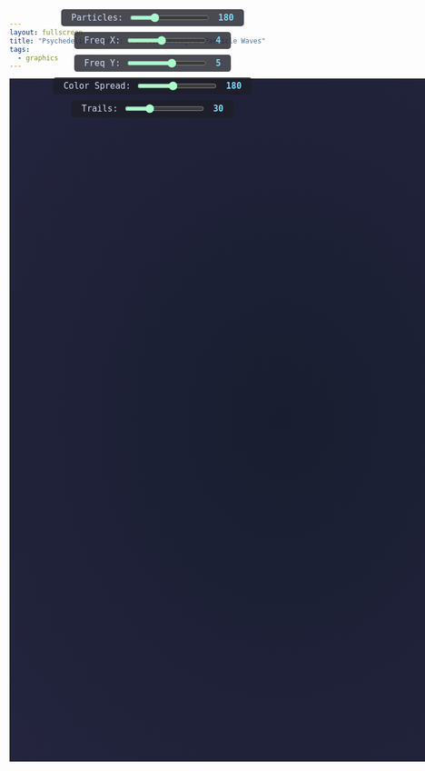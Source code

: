 ```yaml
---
layout: fullscreen
title: "Psychedelic Auroras: Animated Lissajous Particle Waves"
tags:
  - graphics
---
```


<style>
    canvas {
        display: block;
        margin: 0 auto;
        border: 1px solid #111;
        background: radial-gradient(ellipse at center, #181e30 0%, #24243e 100%);
    }

    /* Desktop styles */
    @media screen and (min-width: 768px) {
        canvas {
            width: 100vw;
            height: 100vh;
            max-width: 1200px;
            max-height: 1200px;
        }
    }

    /* Mobile styles */
    @media screen and (max-width: 767px) {
        canvas {
            width: 98vw;
            height: 98vw;
            max-width: 540px;
            max-height: 540px;
        }
    }

    .controls {
        margin-top: 20px;
        display: flex;
        flex-direction: column;
        align-items: center;
        position: absolute;
        left: 0;
        right: 0;
        top: 15px;
        z-index: 20;
        pointer-events: none;
    }
    .control-group {
        margin: 10px 0 0 0;
        display: flex;
        align-items: center;
        font-size: 1.08em;
        background: rgba(30,30,40,0.8);
        border-radius: 5px;
        padding: 5px 18px;
        pointer-events: auto;
    }
    .control-group label {
        margin-right: 10px;
        color: #d0def7;
        font-family: monospace;
    }
    input[type="range"] {
        width: 140px;
        accent-color: #a6ffcb;
    }
    .value-label {
        margin-left: 14px;
        font-weight: bold;
        color: #76e1ff;
        font-family: monospace;
    }
    @media (max-width: 700px) {
        .control-group label {
            font-size: 15px;
        }
        .control-group {
            font-size: 13px;
            padding: 3px 6px;
        }
    }
</style>

<canvas id="canvas"></canvas>

<div class="controls">
    <div class="control-group">
        <label for="particles">Particles:</label>
        <input type="range" id="particles" min="80" max="420" value="180">
        <span id="particles-value" class="value-label">180</span>
    </div>
    <div class="control-group">
        <label for="frequencyX">Freq X:</label>
        <input type="range" id="frequencyX" min="1" max="8" value="4">
        <span id="frequencyX-value" class="value-label">4</span>
    </div>
    <div class="control-group">
        <label for="frequencyY">Freq Y:</label>
        <input type="range" id="frequencyY" min="1" max="8" value="5">
        <span id="frequencyY-value" class="value-label">5</span>
    </div>
    <div class="control-group">
        <label for="colorSpread">Color Spread:</label>
        <input type="range" id="colorSpread" min="40" max="360" value="180">
        <span id="colorSpread-value" class="value-label">180</span>
    </div>
    <div class="control-group">
        <label for="trail">Trails:</label>
        <input type="range" id="trail" min="5" max="90" value="30">
        <span id="trail-value" class="value-label">30</span>
    </div>
</div>

<script>
/**
 * Psychedelic Auroras: Animated Lissajous Particle Waves
 * ~ By Generative Artist AI
 * self-contained, interactive canvas art
 */

const canvas = document.getElementById('canvas');
const ctx = canvas.getContext('2d');
let width, height, cx, cy;

// PARAMETERS (default)
let particleCount = 180;
let fx = 4;
let fy = 5;
let colorSpread = 180; // in degrees
let trailStrength = 30; // alpha for motion trails

// Responsive canvas setup
function resizeCanvas() {
    // Use device pixel ratio for crisp rendering
    const dpr = window.devicePixelRatio || 1;
    const rect = canvas.getBoundingClientRect();
    width = rect.width;
    height = rect.height;
    canvas.width = width * dpr;
    canvas.height = height * dpr;
    ctx.setTransform(1,0,0,1,0,0); // reset
    ctx.scale(dpr, dpr);

    cx = width / 2;
    cy = height / 2;
}
resizeCanvas();
window.addEventListener('resize', () => {
    resizeCanvas();
});

// Interactive controls logic
function updateControl(id, v) {
    document.getElementById(id + '-value').innerText = v;
}

document.getElementById('particles').addEventListener('input', function() {
    particleCount = parseInt(this.value);
    updateControl('particles', this.value);
});
document.getElementById('frequencyX').addEventListener('input', function() {
    fx = parseInt(this.value);
    updateControl('frequencyX', this.value);
});
document.getElementById('frequencyY').addEventListener('input', function() {
    fy = parseInt(this.value);
    updateControl('frequencyY', this.value);
});
document.getElementById('colorSpread').addEventListener('input', function() {
    colorSpread = parseInt(this.value);
    updateControl('colorSpread', this.value);
});
document.getElementById('trail').addEventListener('input', function() {
    trailStrength = parseInt(this.value);
    updateControl('trail', this.value);
});

// Particle aurora engine
function lerp(a, b, t) { return a + (b-a)*t; }

function drawAuroraParticles(time) {
    // Fade out old frame for motion trails
    ctx.globalCompositeOperation = 'destination-out';
    ctx.fillStyle = `rgba(24,30,48,${trailStrength/100})`;
    ctx.fillRect(0, 0, width, height);

    ctx.globalCompositeOperation = 'lighter';

    // Dynamic radius based on canvas size
    const R = Math.min(width, height) * 0.42;
    // Slowly morphing orbit amplitudes for psychedelic effect
    const ampX = lerp(R * 0.75, R * 1.08, 0.4 + 0.36*Math.sin(time * 0.12));
    const ampY = lerp(R * 0.65, R * 1.03, 0.6 + 0.30*Math.cos(time * 0.10));
    const wavePhase = Math.sin(time * 0.06) * Math.PI;

    // Loop through all particles
    for(let i=0; i<particleCount; i++) {
        // Particle-specific phase offset for swirling effect
        const p = i/particleCount;
        // Animate phase with slow offset
        const t = time/700 + p*4 + Math.cos(time/1200 + i*0.069)*0.34;

        // Lissajous paths
        const angleX = fx * t + wavePhase;
        const angleY = fy * t;

        const x = cx + ampX * Math.sin(angleX + Math.sin(i*0.07 + time*0.0004)*0.4);
        const y = cy + ampY * Math.cos(angleY + Math.cos(i*0.031 - time*0.0008)*0.5);

        // Particle color: rainbow + aurora gradient
        // Hue rotates along the wave, animated
        let hue = ((p*colorSpread) + time*0.07 + Math.sin(i*0.13 + time*0.0006)*66) % 360;
        // Map a greenish-pink bias, aurora-style
        const auroraRatio = Math.abs(Math.sin(angleX*0.31 + angleY*0.29));
        let r = lerp(60, 110, auroraRatio);
        let g = lerp(220, 70, auroraRatio);
        let b = lerp(180, 250, 1-auroraRatio);

        // Use HSL for base, overlay aurora color blend
        ctx.save();
        ctx.beginPath();
        ctx.arc(x, y, lerp(2.3, 4.2, Math.cos(i + time*0.003)*0.5+0.5), 0, Math.PI*2);

        // Vibrant neon glow
        const grad = ctx.createRadialGradient(x, y, 1, x, y, 13);
        grad.addColorStop(0, `hsla(${hue}, 95%, 65%, 0.19)`);
        grad.addColorStop(0.5, `rgba(${Math.round(r)},${Math.round(g)},${Math.round(b)},0.30)`);
        grad.addColorStop(1, 'rgba(10,18,33,0)');
        ctx.fillStyle = grad;
        ctx.shadowColor = `hsl(${Math.round(hue)},95%, 75%)`;
        ctx.shadowBlur = 13;

        ctx.strokeStyle = `hsl(${Math.round(hue)},92%,92%)`;
        ctx.lineWidth = 0.54 + 0.4*Math.abs(Math.sin(i*1.31 + time*0.002));

        ctx.fill();
        ctx.stroke();
        ctx.restore();
    }
}

// Animation loop
let lastWidth = 0, lastHeight = 0;
function animate(ts) {
    // If size changed, update
    const rect = canvas.getBoundingClientRect();
    if(rect.width !== lastWidth || rect.height !== lastHeight) {
        resizeCanvas();
        lastWidth = rect.width;
        lastHeight = rect.height;
    }

    drawAuroraParticles(performance.now());

    requestAnimationFrame(animate);
}
animate();

</script>
